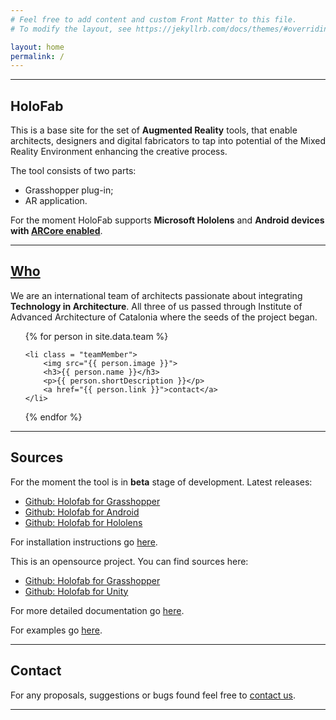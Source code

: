```yaml
---
# Feel free to add content and custom Front Matter to this file.
# To modify the layout, see https://jekyllrb.com/docs/themes/#overriding-theme-defaults

layout: home
permalink: /
---
```


<hr>

## HoloFab

This is a base site for the set of **Augmented Reality** tools, that enable architects, designers and digital fabricators to tap into potential of the Mixed Reality Environment enhancing the creative process.

The tool consists of two parts:

-   Grasshopper plug-in;
-   AR application.

For the moment HoloFab supports **Microsoft Hololens** and **Android devices with [ARCore enabled](https://developers.google.com/ar/discover/supported-devices#android_play)**.

<hr>

## [Who](./about)

We are an international team of architects passionate about integrating **Technology in Architecture**. All three of us passed through Institute of Advanced Architecture of Catalonia where the seeds of the project began.

<ul class="team">
{% for person in site.data.team %}

    <li class = "teamMember">
        <img src="{{ person.image }}">
        <h3>{{ person.name }}</h3>
        <p>{{ person.shortDescription }}</p>
        <a href="{{ person.link }}">contact</a>
    </li>

{% endfor %}

</ul>

<hr>

## Sources

For the moment the tool is in **beta** stage of development. Latest releases:

-   [Github: Holofab for Grasshopper](<>)
-   [Github: Holofab for Android](<>)
-   [Github: Holofab for Hololens](<>)

For installation instructions go [here](<>).

This is an opensource project. You can find sources here:

-   [Github: Holofab for Grasshopper](https://github.com/HoloFab/HoloFab-Grasshopper)
-   [Github: Holofab for Unity](https://github.com/HoloFab/HoloFab-Unity)

For more detailed documentation go [here](<>).

For examples go [here](<>).

<hr>

## Contact

For any proposals, suggestions or bugs found feel free to [contact us](<mailto:{{ site.email }}>).

<hr>
